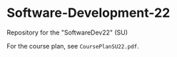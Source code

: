 # Software-Development-22
 Repository for the "SoftwareDev22" (SU) 
 
 For the course plan, see `CoursePlanSU22.pdf`.
